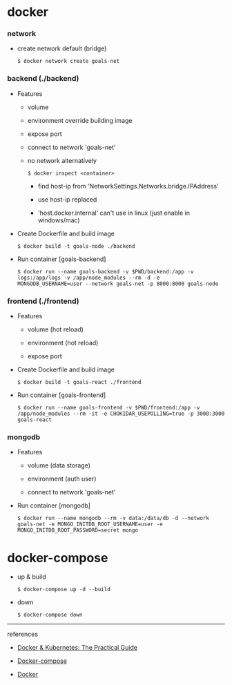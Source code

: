 # docker

### network

- create network default (bridge)

      $ docker network create goals-net

### backend (./backend)

- Features

  - volume

  - environment override building image

  - expose port

  - connect to network 'goals-net' 

  - no network alternatively

        $ docker inspect <container>

      - find host-ip from 'NetworkSettings.Networks.bridge.IPAddress'

      - use host-ip replaced

      - 'host.docker.internal' can't use in linux (just enable in windows/mac)

- Create Dockerfile and build image

      $ docker build -t goals-node ./backend

- Run container [goals-backend] 

      $ docker run --name goals-backend -v $PWD/backend:/app -v logs:/app/logs -v /app/node_modules --rm -d -e MONGODB_USERNAME=user --network goals-net -p 8000:8000 goals-node

### frontend (./frontend)

- Features

  - volume (hot reload)

  - environment (hot reload)

  - expose port
  
- Create Dockerfile and build image

      $ docker build -t goals-react ./frontend

- Run container [goals-frontend] 

      $ docker run --name goals-frontend -v $PWD/frontend:/app -v /app/node_modules --rm -it -e CHOKIDAR_USEPOLLING=true -p 3000:3000 goals-react

### mongodb 

- Features

  - volume (data storage)

  - environment (auth user)

  - connect to network 'goals-net' 

- Run container [mongodb] 

      $ docker run --name mongodb --rm -v data:/data/db -d --network goals-net -e MONGO_INITDB_ROOT_USERNAME=user -e MONGO_INITDB_ROOT_PASSWORD=secret mongo


# docker-compose

- up & build

      $ docker-compose up -d --build 

- down 

      $ docker-compose down

---
references

- [Docker & Kubernetes: The Practical Guide](https://www.udemy.com/course/docker-kubernetes-the-practical-guide/)

- [Docker-compose](https://docs.docker.com/compose/compose-file/)

- [Docker](https://docker.com)